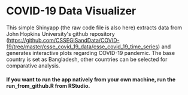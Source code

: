 # COVID-19 Data Visualizer
This simple Shinyapp (the raw code file is also here) extracts data from John Hopkins University's github repository (https://github.com/CSSEGISandData/COVID-19/tree/master/csse_covid_19_data/csse_covid_19_time_series) and generates interactive plots regarding COVID-19 pandemic. The base country is set as Bangladesh, other countries can be selected for comparative analysis.

#### If you want to run the app natively from your own machine, run the run_from_github.R from RStudio. 
